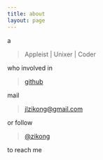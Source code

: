 ```yaml
---
title: about
layout: page
---
```


a

> Appleist | Unixer | Coder

who involved in 

> [github](https://github.com/zikong)

mail 

> jlzikong@gmail.com

or follow 

> [@zikong](http://weibo.com/u/2035352062)

to reach me
